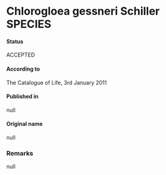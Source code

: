 # Chlorogloea gessneri Schiller SPECIES

#### Status
ACCEPTED

#### According to
The Catalogue of Life, 3rd January 2011

#### Published in
null

#### Original name
null

### Remarks
null